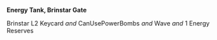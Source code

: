 ﻿**Energy Tank, Brinstar Gate**

Brinstar L2 Keycard *and* CanUsePowerBombs *and* Wave *and* 1 Energy Reserves
